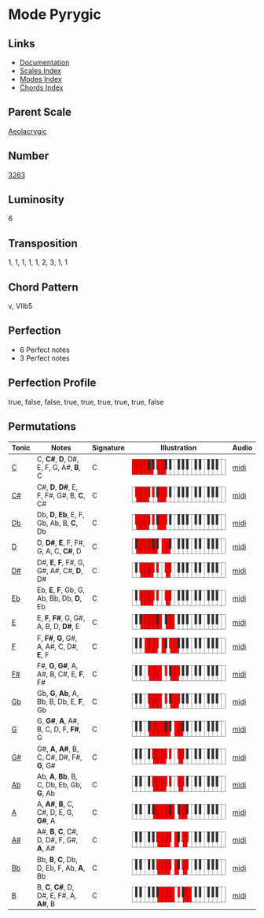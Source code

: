 # Mode Pyrygic

## Links

- [Documentation](README.md)
- [Scales Index](Scales.md)
- [Modes Index](Modes.md)
- [Chords Index](Chords.md)

## Parent Scale

[Aeolacrygic](ScaleAeolacrygic.md)

## Number

[3263](https://ianring.com/musictheory/scales/3263)

## Luminosity

6

## Transposition

1, 1, 1, 1, 1, 2, 3, 1, 1

## Chord Pattern

v, VIIb5

## Perfection

- 6 Perfect notes
- 3 Perfect notes

## Perfection Profile

true, false, false, true, true, true, true, true, false

## Permutations

| Tonic | Notes | Signature | Illustration | Audio |
|-------|-------|-----------|--------------|-------|
| [C](ModeCNaturalPyrygic.md) | C, **C#**, **D**, D#, E, F, G, A#, **B**, C | C | ![CNaturalPyrygic](ModeCNaturalPyrygic.png) | [midi](https://github.com/edipermadi/music/blob/main/docs/ModeCNaturalPyrygic.mid?raw=true) |
| [C#](ModeCSharpPyrygic.md) | C#, **D**, **D#**, E, F, F#, G#, B, **C**, C# | C | ![CSharpPyrygic](ModeCSharpPyrygic.png) | [midi](https://github.com/edipermadi/music/blob/main/docs/ModeCSharpPyrygic.mid?raw=true) |
| [Db](ModeDFlatPyrygic.md) | Db, **D**, **Eb**, E, F, Gb, Ab, B, **C**, Db | C | ![DFlatPyrygic](ModeDFlatPyrygic.png) | [midi](https://github.com/edipermadi/music/blob/main/docs/ModeDFlatPyrygic.mid?raw=true) |
| [D](ModeDNaturalPyrygic.md) | D, **D#**, **E**, F, F#, G, A, C, **C#**, D | C | ![DNaturalPyrygic](ModeDNaturalPyrygic.png) | [midi](https://github.com/edipermadi/music/blob/main/docs/ModeDNaturalPyrygic.mid?raw=true) |
| [D#](ModeDSharpPyrygic.md) | D#, **E**, **F**, F#, G, G#, A#, C#, **D**, D# | C | ![DSharpPyrygic](ModeDSharpPyrygic.png) | [midi](https://github.com/edipermadi/music/blob/main/docs/ModeDSharpPyrygic.mid?raw=true) |
| [Eb](ModeEFlatPyrygic.md) | Eb, **E**, **F**, Gb, G, Ab, Bb, Db, **D**, Eb | C | ![EFlatPyrygic](ModeEFlatPyrygic.png) | [midi](https://github.com/edipermadi/music/blob/main/docs/ModeEFlatPyrygic.mid?raw=true) |
| [E](ModeENaturalPyrygic.md) | E, **F**, **F#**, G, G#, A, B, D, **D#**, E | C | ![ENaturalPyrygic](ModeENaturalPyrygic.png) | [midi](https://github.com/edipermadi/music/blob/main/docs/ModeENaturalPyrygic.mid?raw=true) |
| [F](ModeFNaturalPyrygic.md) | F, **F#**, **G**, G#, A, A#, C, D#, **E**, F | C | ![FNaturalPyrygic](ModeFNaturalPyrygic.png) | [midi](https://github.com/edipermadi/music/blob/main/docs/ModeFNaturalPyrygic.mid?raw=true) |
| [F#](ModeFSharpPyrygic.md) | F#, **G**, **G#**, A, A#, B, C#, E, **F**, F# | C | ![FSharpPyrygic](ModeFSharpPyrygic.png) | [midi](https://github.com/edipermadi/music/blob/main/docs/ModeFSharpPyrygic.mid?raw=true) |
| [Gb](ModeGFlatPyrygic.md) | Gb, **G**, **Ab**, A, Bb, B, Db, E, **F**, Gb | C | ![GFlatPyrygic](ModeGFlatPyrygic.png) | [midi](https://github.com/edipermadi/music/blob/main/docs/ModeGFlatPyrygic.mid?raw=true) |
| [G](ModeGNaturalPyrygic.md) | G, **G#**, **A**, A#, B, C, D, F, **F#**, G | C | ![GNaturalPyrygic](ModeGNaturalPyrygic.png) | [midi](https://github.com/edipermadi/music/blob/main/docs/ModeGNaturalPyrygic.mid?raw=true) |
| [G#](ModeGSharpPyrygic.md) | G#, **A**, **A#**, B, C, C#, D#, F#, **G**, G# | C | ![GSharpPyrygic](ModeGSharpPyrygic.png) | [midi](https://github.com/edipermadi/music/blob/main/docs/ModeGSharpPyrygic.mid?raw=true) |
| [Ab](ModeAFlatPyrygic.md) | Ab, **A**, **Bb**, B, C, Db, Eb, Gb, **G**, Ab | C | ![AFlatPyrygic](ModeAFlatPyrygic.png) | [midi](https://github.com/edipermadi/music/blob/main/docs/ModeAFlatPyrygic.mid?raw=true) |
| [A](ModeANaturalPyrygic.md) | A, **A#**, **B**, C, C#, D, E, G, **G#**, A | C | ![ANaturalPyrygic](ModeANaturalPyrygic.png) | [midi](https://github.com/edipermadi/music/blob/main/docs/ModeANaturalPyrygic.mid?raw=true) |
| [A#](ModeASharpPyrygic.md) | A#, **B**, **C**, C#, D, D#, F, G#, **A**, A# | C | ![ASharpPyrygic](ModeASharpPyrygic.png) | [midi](https://github.com/edipermadi/music/blob/main/docs/ModeASharpPyrygic.mid?raw=true) |
| [Bb](ModeBFlatPyrygic.md) | Bb, **B**, **C**, Db, D, Eb, F, Ab, **A**, Bb | C | ![BFlatPyrygic](ModeBFlatPyrygic.png) | [midi](https://github.com/edipermadi/music/blob/main/docs/ModeBFlatPyrygic.mid?raw=true) |
| [B](ModeBNaturalPyrygic.md) | B, **C**, **C#**, D, D#, E, F#, A, **A#**, B | C | ![BNaturalPyrygic](ModeBNaturalPyrygic.png) | [midi](https://github.com/edipermadi/music/blob/main/docs/ModeBNaturalPyrygic.mid?raw=true) |
